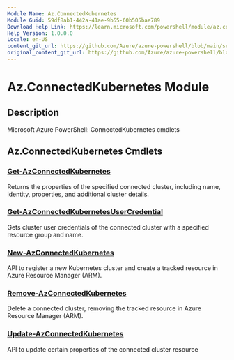 ```yaml
---
Module Name: Az.ConnectedKubernetes
Module Guid: 59df8ab1-442a-41ae-9b55-60b505bae789
Download Help Link: https://learn.microsoft.com/powershell/module/az.connectedkubernetes
Help Version: 1.0.0.0
Locale: en-US
content_git_url: https://github.com/Azure/azure-powershell/blob/main/src/ConnectedKubernetes/help/Az.ConnectedKubernetes.md
original_content_git_url: https://github.com/Azure/azure-powershell/blob/main/src/ConnectedKubernetes/help/Az.ConnectedKubernetes.md
---
```


# Az.ConnectedKubernetes Module
## Description
Microsoft Azure PowerShell: ConnectedKubernetes cmdlets

## Az.ConnectedKubernetes Cmdlets
### [Get-AzConnectedKubernetes](Get-AzConnectedKubernetes.md)
Returns the properties of the specified connected cluster, including name, identity, properties, and additional cluster details.

### [Get-AzConnectedKubernetesUserCredential](Get-AzConnectedKubernetesUserCredential.md)
Gets cluster user credentials of the connected cluster with a specified resource group and name.

### [New-AzConnectedKubernetes](New-AzConnectedKubernetes.md)
API to register a new Kubernetes cluster and create a tracked resource in Azure Resource Manager (ARM).

### [Remove-AzConnectedKubernetes](Remove-AzConnectedKubernetes.md)
Delete a connected cluster, removing the tracked resource in Azure Resource Manager (ARM).

### [Update-AzConnectedKubernetes](Update-AzConnectedKubernetes.md)
API to update certain properties of the connected cluster resource

